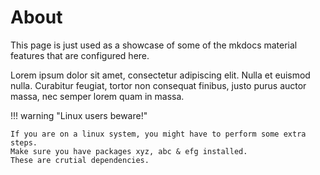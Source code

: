 # About

This page is just used as a showcase of some of the mkdocs material features that are configured here.

Lorem ipsum dolor sit amet, consectetur adipiscing elit. 
Nulla et euismod nulla.
Curabitur feugiat, tortor non consequat finibus, justo purus auctor massa, nec semper lorem quam in massa.

!!! warning "Linux users beware!"

    If you are on a linux system, you might have to perform some extra steps.
    Make sure you have packages xyz, abc & efg installed.
    These are crutial dependencies. 
